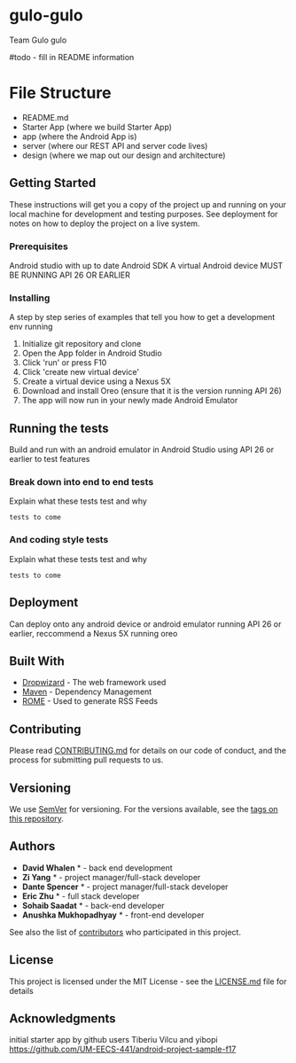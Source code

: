# gulo-gulo
Team Gulo gulo

#todo - fill in README information

# File Structure
* README.md
* Starter App (where we build Starter App)
* app (where the Android App is)
* server (where our REST API and server code lives)
* design (where we map out our design and architecture)

## Getting Started

These instructions will get you a copy of the project up and running on your local machine for development and testing purposes. See deployment for notes on how to deploy the project on a live system.

### Prerequisites

Android studio with up to date Android SDK
A virtual Android device MUST BE RUNNING API 26 OR EARLIER

### Installing

A step by step series of examples that tell you how to get a development env running

1. Initialize git repository and clone
2. Open the App folder in Android Studio
3. Click 'run' or press F10
4. Click 'create new virtual device'
5. Create a virtual device using a Nexus 5X
6. Download and install Oreo (ensure that it is the version running API 26)
7. The app will now run in your newly made Android Emulator
## Running the tests

Build and run with an android emulator in Android Studio using API 26 or earlier to test features

### Break down into end to end tests

Explain what these tests test and why
```
tests to come
```
### And coding style tests

Explain what these tests test and why

```
tests to come
```

## Deployment

Can deploy onto any android device or android emulator running API 26 or earlier, reccommend a Nexus 5X running oreo

## Built With

* [Dropwizard](http://www.dropwizard.io/1.0.2/docs/) - The web framework used
* [Maven](https://maven.apache.org/) - Dependency Management
* [ROME](https://rometools.github.io/rome/) - Used to generate RSS Feeds

## Contributing

Please read [CONTRIBUTING.md](https://gist.github.com/PurpleBooth/b24679402957c63ec426) for details on our code of conduct, and the process for submitting pull requests to us.

## Versioning

We use [SemVer](http://semver.org/) for versioning. For the versions available, see the [tags on this repository](https://github.com/your/project/tags).

## Authors

* **David Whalen** * - back end development
* **Zi Yang** * - project manager/full-stack developer
* **Dante Spencer** * - project manager/full-stack developer
* **Eric Zhu** * - full stack developer
* **Sohaib Saadat** * - back-end developer
* **Anushka Mukhopadhyay** * - front-end developer

See also the list of [contributors](https://github.com/your/project/contributors) who participated in this project.

## License

This project is licensed under the MIT License - see the [LICENSE.md](LICENSE.md) file for details

## Acknowledgments

initial starter app by github users Tiberiu Vilcu and yibopi https://github.com/UM-EECS-441/android-project-sample-f17
